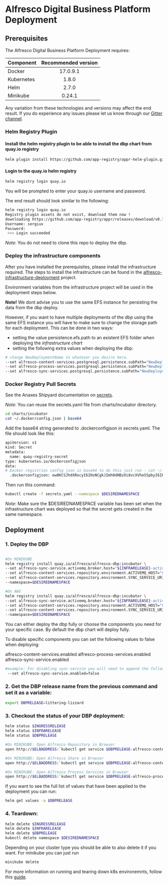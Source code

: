 # Alfresco Digital Business Platform Deployment

## Prerequisites

The Alfresco Digital Business Platform Deployment requires:

| Component        | Recommended version |
| ------------- |:-------------:|
| Docker     | 17.0.9.1 |
| Kubernetes | 1.8.0    |
| Helm       | 2.7.0    |
| Minikube   | 0.24.1   |

Any variation from these technologies and versions may affect the end result. If you do experience any issues please let us know through our [Gitter channel](https://gitter.im/Alfresco/platform-services?utm_source=share-link&utm_medium=link&utm_campaign=share-link).

### Helm Registry Plugin

#### Install the helm registry plugin to be able to install the dbp chart from quay.io registry

```bash
helm plugin install https://github.com/app-registry/appr-helm-plugin.git
```

#### Login to the quay.io helm registry

```bash
helm registry login quay.io
```

You will be prompted to enter your quay.io username and password.

The end result should look similar to the following:

```bash
helm registry login quay.io
Registry plugin assets do not exist, download them now !
downloading https://github.com/app-registry/appr/releases/download/v0.7.4/appr-osx-x64 ...
Username: sergiuv
Password:
 >>> Login succeeded
```

*Note*: You do not need to clone this repo to deploy the dbp.

### Deploy the infrastructure components

After you have installed the prerequisites, please install the infrastructure required.  The steps to install the infrastructure can be found in the [alfresco-infrastructure-deployment](https://github.com/Alfresco/alfresco-infrastructure-deployment/blob/master/README.md) project.

Environment variables from the infrastructure project will be used in the deployment steps below.

**Note!** 
We dont advise you to use the same EFS instance for persisting the data from the dbp deploy.

However, if you want to have multiple deployments of the dbp using the same EFS instance you will have to make sure to change the storage path for each deployment.
This can be done in two ways:
 - setting the value persistence.efs.path to an existent EFS folder when deploying the *infrastructure chart*
 - setting the following extra values when deploying the dbp:

```bash
# change NewDeploymentName to whatever you desire here.
--set alfresco-content-services.postgresql.persistence.subPath="NewDeploymentName/alfresco-content-services/database-data" \
--set alfresco-process-services.postgresql.persistence.subPath="NewDeploymentName/alfresco-process-services/database-data" \
--set alfresco-sync-services.postgresql.persistence.subPath="NewDeploymentName/alfresco-sync-services/database-data" \
```

### Docker Registry Pull Secrets

See the Anaxes Shipyard documentation on [secrets](https://github.com/Alfresco/alfresco-anaxes-shipyard/blob/master/SECRETS.md).

*Note*: You can reuse the secrets.yaml file from charts/incubator directory. 

```bash
cd charts/incubator
cat ~/.docker/config.json | base64
```

Add the base64 string generated to .dockerconfigjson in secrets.yaml. The file should look like this:

```bash
apiVersion: v1
kind: Secret
metadata:
  name: quay-registry-secret
type: kubernetes.io/dockerconfigjson
data:
# Docker registries config json in base64 to do this just run - cat ~/.docker/config.json | base64
  .dockerconfigjson: ew0KCSJhdXRocyI6IHsNCgkJImh0dHBzOi8vcXVheS5pbyI6IHsNCgkJCSJhdXRoIjogImRHVnpkRHAwWlhOMD0iDQoJCX0sDQoJCSJxdWF5LmlvIjogew0KCQkJImF1dGgiOiAiZEdWemREcDBaWE4wIg0KCQl9DQoJfSwNCgkiSHR0cEhlYWRlcnMiOiB7DQoJCSJVc2VyLUFnZW50IjogIkRvY2tlci1DbGllbnQvMTcuMTIuMC1jZS1yYzMgKGRhcndpbikiDQoJfQ0KfQ==
```

Then run this command:

```bash
kubectl create -f secrets.yaml --namespace $DESIREDNAMESPACE
```

*Note*: Make sure the $DESIREDNAMESPACE variable has been set when the infrastructure chart was deployed so that the secret gets created in the same namespace.

## Deployment

### 1. Deploy the DBP

```bash

#On MINIKUBE
helm registry install quay.io/alfresco/alfresco-dbp:incubator \
--set alfresco-sync-service.activemq.broker.host="${INFRARELEASE}-activemq-broker" \
--set alfresco-content-services.repository.environment.ACTIVEMQ_HOST="${INFRARELEASE}-activemq-broker" \
--set alfresco-content-services.repository.environment.SYNC_SERVICE_URI="http://$ELBADDRESS:$INFRAPORT/syncservice" \
--namespace=$DESIREDNAMESPACE

#On AWS
helm registry install quay.io/alfresco/alfresco-dbp:incubator \
--set alfresco-sync-service.activemq.broker.host="${INFRARELEASE}-activemq-broker" \
--set alfresco-content-services.repository.environment.ACTIVEMQ_HOST="${INFRARELEASE}-activemq-broker" \
--set alfresco-content-services.repository.environment.SYNC_SERVICE_URI="http://$ELBADDRESS/syncservice" \
--namespace=$DESIREDNAMESPACE
```

You can either deploy the dbp fully or choose the components you need for your specific case. 
By default the dbp chart will deploy fully.

To disable specific components you can set the following values to false when deploying:

alfresco-content-services.enabled
alfresco-process-services.enabled
alfresco-sync-service.enabled

```bash
#example: For disabling sync-service you will need to append the following subcommand to the helm install command:
 --set alfresco-sync-service.enabled=false 
```

### 2. Get the DBP release name from the previous command and set it as a variable:

```bash
export DBPRELEASE=littering-lizzard
```

### 3. Checkout the status of your DBP deployment:

```bash
helm status $INGRESSRELEASE
helm status $INFRARELEASE
helm status $DBPRELEASE

#On MINIKUBE: Open Alfresco Repository in Browser
open http://$ELBADDRESS:`kubectl get service $DBPRELEASE-alfresco-content-services-repository -o jsonpath={.spec.ports[0].nodePort} --namespace $DESIREDNAMESPACE `/alfresco

#On MINIKUBE: Open Alfresco Share in Browser
open http://$ELBADDRESS:`kubectl get service $DBPRELEASE-alfresco-content-services-share -o jsonpath={.spec.ports[0].nodePort} --namespace $DESIREDNAMESPACE `/share

#On MINIKUBE: Open Alfresco Process Services in Browser
open http://$ELBADDRESS:`kubectl get service $DBPRELEASE-alfresco-process-services -o jsonpath={.spec.ports[0].nodePort} --namespace $DESIREDNAMESPACE `/activiti-app

```

If you want to see the full list of values that have been applied to the deployment you can run:

```bash
helm get values -a $DBPRELEASE
```

### 4. Teardown:

```bash
helm delete $INGRESSRELEASE
helm delete $INFRARELEASE
helm delete $DBPRELEASE
kubectl delete namespace $DESIREDNAMESPACE
```
Depending on your cluster type you should be able to also delete it if you want.
For minikube you can just run
```bash
minikube delete
```
For more information on running and tearing down k8s environemnts, follow this [guide](https://github.com/Alfresco/alfresco-anaxes-shipyard/blob/master/docs/running-a-cluster.md).

